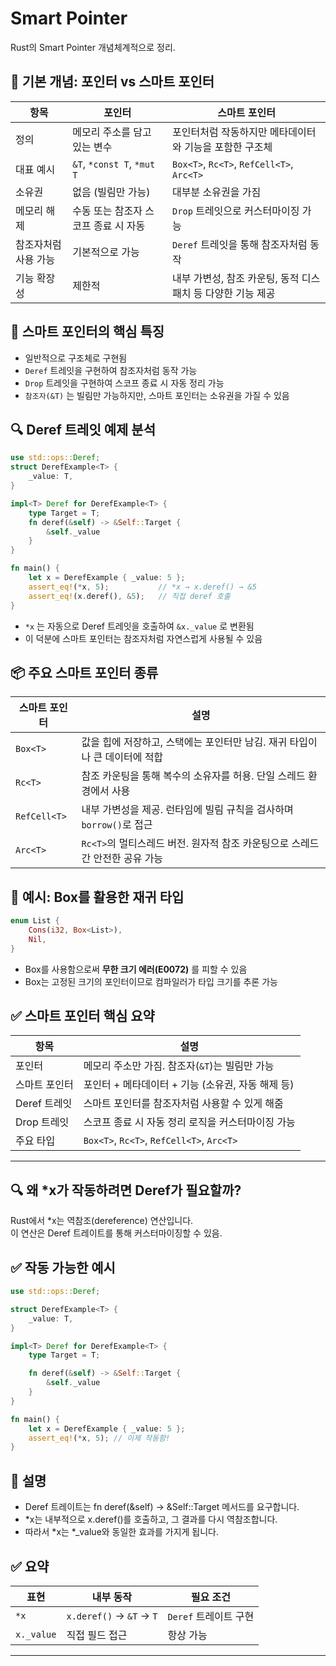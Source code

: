 # Smart Pointer

Rust의 Smart Pointer 개념체계적으로 정리.

## 🧠 기본 개념: 포인터 vs 스마트 포인터
| 항목               | 포인터                                      | 스마트 포인터                                               |
|--------------------|---------------------------------------------|-------------------------------------------------------------|
| 정의               | 메모리 주소를 담고 있는 변수                | 포인터처럼 작동하지만 메타데이터와 기능을 포함한 구조체      |
| 대표 예시          | `&T`, `*const T`, `*mut T`                  | `Box<T>`, `Rc<T>`, `RefCell<T>`, `Arc<T>`                    |
| 소유권             | 없음 (빌림만 가능)                         | 대부분 소유권을 가짐                                         |
| 메모리 해제        | 수동 또는 참조자 스코프 종료 시 자동       | `Drop` 트레잇으로 커스터마이징 가능                          |
| 참조자처럼 사용 가능| 기본적으로 가능                             | `Deref` 트레잇을 통해 참조자처럼 동작                        |
| 기능 확장성        | 제한적                                     | 내부 가변성, 참조 카운팅, 동적 디스패치 등 다양한 기능 제공  |

## 🧰 스마트 포인터의 핵심 특징
- 일반적으로 구조체로 구현됨
- `Deref` 트레잇을 구현하여 참조자처럼 동작 가능
- `Drop` 트레잇을 구현하여 스코프 종료 시 자동 정리 가능
- `참조자(&T)` 는 빌림만 가능하지만, 스마트 포인터는 소유권을 가질 수 있음

## 🔍 Deref 트레잇 예제 분석
```rust
use std::ops::Deref;
struct DerefExample<T> {
    _value: T,
}

impl<T> Deref for DerefExample<T> {
    type Target = T;
    fn deref(&self) -> &Self::Target {
        &self._value
    }
}

fn main() {
    let x = DerefExample { _value: 5 };
    assert_eq!(*x, 5);           // *x → x.deref() → &5
    assert_eq!(x.deref(), &5);   // 직접 deref 호출
}
```

- `*x` 는 자동으로 Deref 트레잇을 호출하여 `&x._value` 로 변환됨
- 이 덕분에 스마트 포인터는 참조자처럼 자연스럽게 사용될 수 있음

## 📦 주요 스마트 포인터 종류

| 스마트 포인터   | 설명                                                                 |
|------------------|----------------------------------------------------------------------|
| `Box<T>`         | 값을 힙에 저장하고, 스택에는 포인터만 남김. 재귀 타입이나 큰 데이터에 적합 |
| `Rc<T>`          | 참조 카운팅을 통해 복수의 소유자를 허용. 단일 스레드 환경에서 사용         |
| `RefCell<T>`     | 내부 가변성을 제공. 런타임에 빌림 규칙을 검사하며 `borrow()`로 접근         |
| `Arc<T>`         | `Rc<T>`의 멀티스레드 버전. 원자적 참조 카운팅으로 스레드 간 안전한 공유 가능 |


## 🧪 예시: Box를 활용한 재귀 타입
```rust
enum List {
    Cons(i32, Box<List>),
    Nil,
}
```

- Box<List>를 사용함으로써 **무한 크기 에러(E0072)** 를 피할 수 있음
- Box는 고정된 크기의 포인터이므로 컴파일러가 타입 크기를 추론 가능

## ✅ 스마트 포인터 핵심 요약
| 항목               | 설명                                                          |
|--------------------|---------------------------------------------------------------|
| 포인터             | 메모리 주소만 가짐. 참조자(`&T`)는 빌림만 가능                   |
| 스마트 포인터      | 포인터 + 메타데이터 + 기능 (소유권, 자동 해제 등)                |
| Deref 트레잇       | 스마트 포인터를 참조자처럼 사용할 수 있게 해줌                   |
| Drop 트레잇        | 스코프 종료 시 자동 정리 로직을 커스터마이징 가능                |
| 주요 타입          | `Box<T>`, `Rc<T>`, `RefCell<T>`, `Arc<T>`                     |

---

## 🔍 왜 *x가 작동하려면 Deref가 필요할까?
Rust에서 *x는 역참조(dereference) 연산입니다.  
이 연산은 Deref 트레이트를 통해 커스터마이징할 수 있음.

## ✅ 작동 가능한 예시
```rust
use std::ops::Deref;

struct DerefExample<T> {
    _value: T,
}

impl<T> Deref for DerefExample<T> {
    type Target = T;

    fn deref(&self) -> &Self::Target {
        &self._value
    }
}

fn main() {
    let x = DerefExample { _value: 5 };
    assert_eq!(*x, 5); // 이제 작동함!
}
```

## 🔧 설명
- Deref 트레이트는 fn deref(&self) -> &Self::Target 메서드를 요구합니다.
- *x는 내부적으로 x.deref()를 호출하고, 그 결과를 다시 역참조합니다.
- 따라서 *x는 *_value와 동일한 효과를 가지게 됩니다.

## ✅ 요약
| 표현     | 내부 동작                    | 필요 조건     |
|----------|-----------------------------|----------------|
| `*x`     | `x.deref()` → `&T` → `T`     | `Deref` 트레이트 구현 |
| `x._value` | 직접 필드 접근               | 항상 가능       |

---



